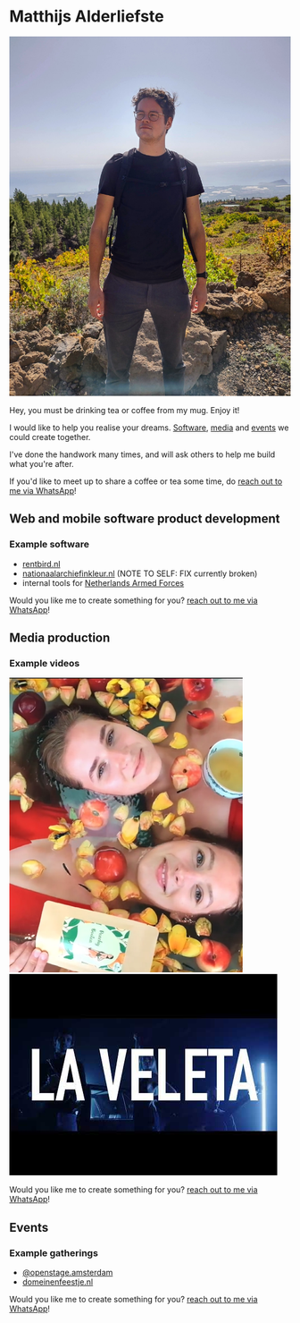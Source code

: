 # Matthijs Alderliefste
![Matthijs Alderliefste](./images/IMG_20221027_120045132_HDR(3).jpg)

Hey, you must be drinking tea or coffee from my mug. Enjoy it!

I would like to help you realise your dreams. [Software](#web-and-mobile-software-product-development), [media](#media-production) and [events](#events) we could create together.

I've done the handwork many times, and will ask others to help me build what you're after. 

If you'd like to meet up to share a coffee or tea some time, do [reach out to me via WhatsApp](https://chat.whatsapp.com/HJY7pbwJonwJSzgeyziX7M)!

## Web and mobile software product development
### Example software
- [rentbird.nl](https://www.rentbird.nl)
- [nationaalarchiefinkleur.nl](nationaalarchiefinkleur.nl) (NOTE TO SELF: FIX currently broken)
- internal tools for [Netherlands Armed Forces](https://www.defensie.nl/)

Would you like me to create something for you? [reach out to me via WhatsApp](https://chat.whatsapp.com/HJY7pbwJonwJSzgeyziX7M)!

## Media production
### Example videos
[![Qualitea Peachy Bootea](./images/qualitea.png)](https://www.instagram.com/reel/CcTazOdgtVY/)
[![Videoclip "La Veleta"](./images/hqdefault.jpg)](https://www.youtube.com/watch?v=DlORO7Z-GbU)

Would you like me to create something for you? [reach out to me via WhatsApp](https://chat.whatsapp.com/HJY7pbwJonwJSzgeyziX7M)!

## Events
### Example gatherings
- [@openstage.amsterdam](https://www.instagram.com/openstage.amsterdam/)
- [domeinenfeestje.nl](https://domeinenfeestje.nl)

Would you like me to create something for you? [reach out to me via WhatsApp](https://chat.whatsapp.com/HJY7pbwJonwJSzgeyziX7M)!
